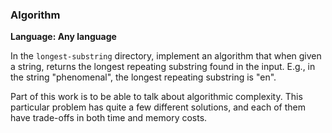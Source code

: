 
### Algorithm

**Language: Any language**

In the `longest-substring` directory, implement an algorithm that when
given a string, returns the longest repeating substring found in the input.
E.g., in the string "phenomenal", the longest repeating substring is "en".

Part of this work is to be able to talk about algorithmic complexity.
This particular problem has quite a few different solutions, and each
of them have trade-offs in both time and memory costs.
